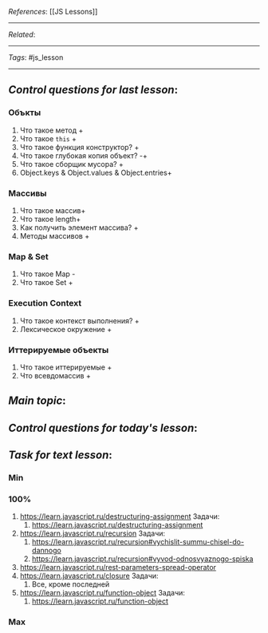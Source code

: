 *References*: [[JS Lessons]]

---
*Related*:  

---
*Tags*: #js_lesson  

---

## *Control questions for last lesson*: 

### Объкты

1. Что такое метод +
2. Что такое `this` +
3.  Что такое функция конструктор? +
4.  Что такое глубокая копия объект? -+
5.  Что такое сборщик мусора? +
6.  Object.keys & Object.values & Object.entries+

### Массивы

1. Что такое массив+
2. Что такое length+
3. Как получить элемент массива? +
4. Методы массивов +

### Map & Set

1. Что такое Map -
2. Что такое Set +

### Execution Context 

1. Что такое контекст выполнения? +
2. Лексическое окружение +


### Иттерируемые объекты

1. Что такое иттерируемые +
2. Что всевдомассив +

## *Main topic*: 

## *Control questions for today's lesson*: 

## *Task for text lesson*: 

### Min

### 100%

1. https://learn.javascript.ru/destructuring-assignment
    Задачи:
	1. https://learn.javascript.ru/destructuring-assignment    
1. https://learn.javascript.ru/recursion
    Задачи:
	1. https://learn.javascript.ru/recursion#vychislit-summu-chisel-do-dannogo
	2. https://learn.javascript.ru/recursion#vyvod-odnosvyaznogo-spiska
1. https://learn.javascript.ru/rest-parameters-spread-operator
2. https://learn.javascript.ru/closure
	Задачи: 
	1. Все, кроме последней
5. https://learn.javascript.ru/function-object 
	Задачи: 
	1. https://learn.javascript.ru/function-object
### Max








